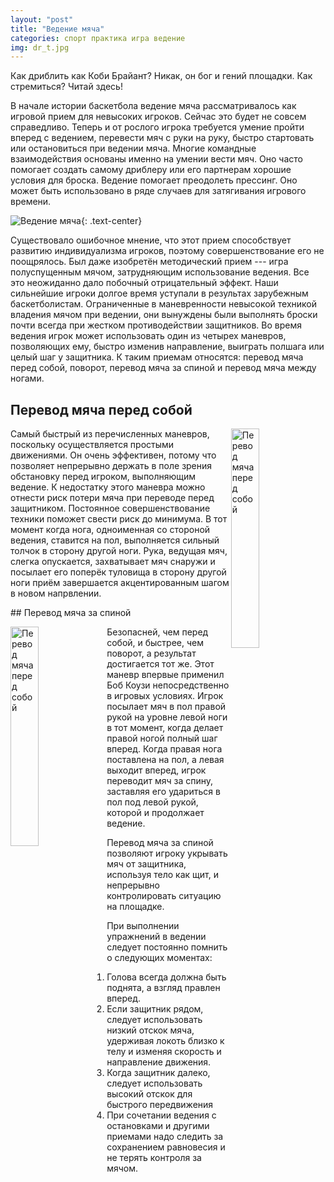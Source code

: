 ```yaml
---
layout: "post"
title: "Ведение мяча"
categories: спорт практика игра ведение
img: dr_t.jpg
---
```


Как дриблить как Коби Брайант? Никак, он бог и гений площадки. Как стремиться?
Читай здесь!

В начале истории баскетбола ведение мяча рассматривалось как игровой
прием для невысоких игроков. Сейчас это будет не совсем
справедливо. Теперь и от рослого игрока требуется
умение пройти вперед с ведением, перевести мяч
с руки на руку, быстро стартовать или остановиться при
ведении мяча. Многие командные взаимодействия основаны
именно на умении вести мяч. Оно часто помогает
создать самому дриблеру или его партнерам хорошие
условия для броска. Ведение помогает преодолеть прессинг.
Оно может быть использовано в ряде случаев для
затягивания игрового времени.


![Ведение мяча]({{site.baseurl}}/images/dr_2.png){: .text-center}


Существовало ошибочное мнение, что этот прием способствует
развитию индивидуализма игроков, поэтому совершенствование
его не поощрялось. Был даже изобретён методический
прием --- игра полуспущенным мячом,
затрудняющим использование ведения. Все это неожиданно
дало побочный отрицательный эффект. Наши
сильнейшие игроки долгое время уступали в результах
зарубежным баскетболистам.
Ограниченные в маневренности невысокой техникой
владения мячом при ведении, они вынуждены
были выполнять броски почти всегда при жестком противодействии
защитников.
Во время ведения игрок может использовать один
из четырех маневров, позволяющих ему, быстро изменив
направление, выиграть полшага или целый шаг у защитника.
К таким приемам относятся: перевод мяча перед
собой, поворот, перевод мяча за спиной и перевод мяча
между ногами.

## Перевод мяча перед собой
<p> <img src="{{site.baseurl}}/images/p25.png"
     alt="Перевод мяча перед собой" style="width:30%" align="right">
Cамый быстрый из перечисленных маневров, поскольку осуществляется
простыми движениями. Он очень эффективен, потому что
позволяет непрерывно держать в поле зрения обстановку
перед игроком, выполняющим ведение. К недостатку
этого маневра можно отнести риск потери мяча при
переводе перед защитником. Постоянное совершенствование
техники поможет свести риск до минимума. В тот
момент когда нога, одноименная со стороной ведения,
ставится на пол, выполняется сильный толчок в сторону
другой ноги. Рука, ведущая мяч, слегка опускается, захватывает
мяч снаружи и посылает его поперёк туловища в сторону другой ноги
приём завершается акцентированным шагом в новом напрвлении.
</p>
## Перевод мяча за спиной
<p>
<img src="{{site.baseurl}}/images/p27.png"
     alt="Перевод мяча перед собой" style="width:30%" align="left" >
Безопасней, чем перед собой, и быстрее, чем поворот, а результат достигается
тот же. Этот маневр впервые применил Боб Коузи
непосредственно в игровых условиях. Игрок посылает
мяч в пол правой рукой на уровне левой ноги в тот момент,
когда делает правой ногой полный шаг вперед.
Когда правая нога поставлена на пол, а левая выходит
вперед, игрок переводит мяч за спину, заставляя его удариться
в пол под левой рукой, которой и продолжает ведение.
</p>

Перевод мяча за спиной позволяют игроку укрывать
мяч от защитника, используя тело как щит, и непрерывно
контролировать ситуацию на площадке.

При выполнении упражнений в ведении следует
постоянно помнить о следующих моментах:
1. Голова всегда должна быть поднята, а взгляд
правлен вперед.
2. Если защитник рядом, следует использовать низкий
отскок мяча, удерживая локоть близко к телу и
изменяя скорость и направление движения.
3. Когда защитник далеко, следует использовать
высокий отскок для быстрого передвижения
4. При сочетании ведения с остановками и другими
приемами надо следить за сохранением равновесия и не
терять контроля за мячом.
